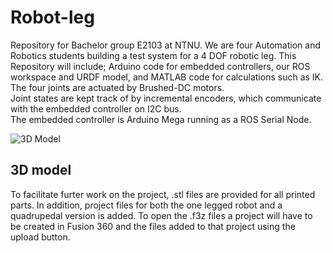 # Robot-leg
Repository for Bachelor group E2103 at NTNU. We are four Automation and Robotics students building a test system for a 4 DOF robotic leg. This Repository will include; Arduino code for embedded controllers, our ROS workspace and URDF model, and MATLAB code for calculations such as IK.<br />
The four joints are actuated by Brushed-DC motors.<br />
Joint states are kept track of by incremental encoders, which communicate with the embedded controller on I2C bus.<br />
The embedded controller is Arduino Mega running as a ROS Serial Node.<br />


![3D Model](https://github.com/VegardHovland/E2103-Bachelor/blob/main/163385725_524834042242400_6926905120112491868_n.png)

## 3D model
To facilitate furter work on the project, .stl files are provided for all printed parts. In addition, project files for both the one legged robot and a quadrupedal version is added. To open the .f3z files a project will have to be created in Fusion 360 and the files added to that project using the upload button.
